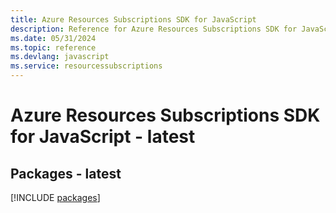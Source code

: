 ```yaml
---
title: Azure Resources Subscriptions SDK for JavaScript
description: Reference for Azure Resources Subscriptions SDK for JavaScript
ms.date: 05/31/2024
ms.topic: reference
ms.devlang: javascript
ms.service: resourcessubscriptions
---
```

# Azure Resources Subscriptions SDK for JavaScript - latest
## Packages - latest
[!INCLUDE [packages](resources-subscriptions-index.md)]